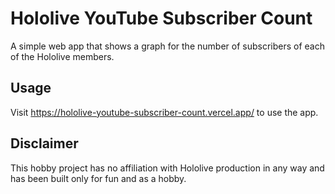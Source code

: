# Hololive YouTube Subscriber Count

A simple web app that shows a graph for the number of subscribers of each of the Hololive members.

## Usage

Visit https://hololive-youtube-subscriber-count.vercel.app/ to use the app.

## Disclaimer

This hobby project has no affiliation with Hololive production in any way and has been built only
for fun and as a hobby.